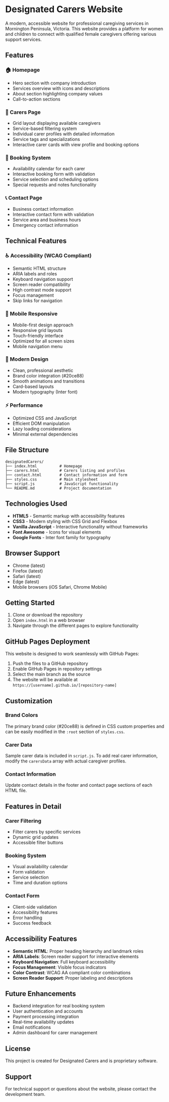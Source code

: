 # Designated Carers Website

A modern, accessible website for professional caregiving services in Mornington Peninsula, Victoria. This website provides a platform for women and children to connect with qualified female caregivers offering various support services.

## Features

### 🏠 Homepage
- Hero section with company introduction
- Services overview with icons and descriptions
- About section highlighting company values
- Call-to-action sections

### 👥 Carers Page
- Grid layout displaying available caregivers
- Service-based filtering system
- Individual carer profiles with detailed information
- Service tags and specializations
- Interactive carer cards with view profile and booking options

### 📅 Booking System
- Availability calendar for each carer
- Interactive booking form with validation
- Service selection and scheduling options
- Special requests and notes functionality

### 📞 Contact Page
- Business contact information
- Interactive contact form with validation
- Service area and business hours
- Emergency contact information

## Technical Features

### ♿ Accessibility (WCAG Compliant)
- Semantic HTML structure
- ARIA labels and roles
- Keyboard navigation support
- Screen reader compatibility
- High contrast mode support
- Focus management
- Skip links for navigation

### 📱 Mobile Responsive
- Mobile-first design approach
- Responsive grid layouts
- Touch-friendly interface
- Optimized for all screen sizes
- Mobile navigation menu

### 🎨 Modern Design
- Clean, professional aesthetic
- Brand color integration (#20ce88)
- Smooth animations and transitions
- Card-based layouts
- Modern typography (Inter font)

### ⚡ Performance
- Optimized CSS and JavaScript
- Efficient DOM manipulation
- Lazy loading considerations
- Minimal external dependencies

## File Structure

```
designatedCarers/
├── index.html          # Homepage
├── carers.html         # Carers listing and profiles
├── contact.html        # Contact information and form
├── styles.css          # Main stylesheet
├── script.js           # JavaScript functionality
└── README.md           # Project documentation
```

## Technologies Used

- **HTML5** - Semantic markup with accessibility features
- **CSS3** - Modern styling with CSS Grid and Flexbox
- **Vanilla JavaScript** - Interactive functionality without frameworks
- **Font Awesome** - Icons for visual elements
- **Google Fonts** - Inter font family for typography

## Browser Support

- Chrome (latest)
- Firefox (latest)
- Safari (latest)
- Edge (latest)
- Mobile browsers (iOS Safari, Chrome Mobile)

## Getting Started

1. Clone or download the repository
2. Open `index.html` in a web browser
3. Navigate through the different pages to explore functionality

## GitHub Pages Deployment

This website is designed to work seamlessly with GitHub Pages:

1. Push the files to a GitHub repository
2. Enable GitHub Pages in repository settings
3. Select the main branch as the source
4. The website will be available at `https://[username].github.io/[repository-name]`

## Customization

### Brand Colors
The primary brand color (#20ce88) is defined in CSS custom properties and can be easily modified in the `:root` section of `styles.css`.

### Carer Data
Sample carer data is included in `script.js`. To add real carer information, modify the `carersData` array with actual caregiver profiles.

### Contact Information
Update contact details in the footer and contact page sections of each HTML file.

## Features in Detail

### Carer Filtering
- Filter carers by specific services
- Dynamic grid updates
- Accessible filter buttons

### Booking System
- Visual availability calendar
- Form validation
- Service selection
- Time and duration options

### Contact Form
- Client-side validation
- Accessibility features
- Error handling
- Success feedback

## Accessibility Features

- **Semantic HTML**: Proper heading hierarchy and landmark roles
- **ARIA Labels**: Screen reader support for interactive elements
- **Keyboard Navigation**: Full keyboard accessibility
- **Focus Management**: Visible focus indicators
- **Color Contrast**: WCAG AA compliant color combinations
- **Screen Reader Support**: Proper labeling and descriptions

## Future Enhancements

- Backend integration for real booking system
- User authentication and accounts
- Payment processing integration
- Real-time availability updates
- Email notifications
- Admin dashboard for carer management

## License

This project is created for Designated Carers and is proprietary software.

## Support

For technical support or questions about the website, please contact the development team.

